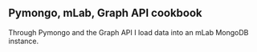 ## Pymongo, mLab, Graph API cookbook

Through Pymongo and the Graph API I load data into an mLab MongoDB instance.
